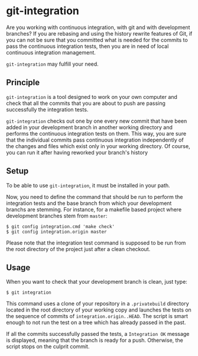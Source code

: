 # git-integration

Are you working with continuous integration, with git and with development branches?
If you are rebasing and using the history rewrite features of Git, if you can not be sure that you committed what is needed for the commits to pass the continuous integration tests, then you are in need of local continuous integration management.

`git-integration` may fulfill your need.

## Principle

`git-integration` is a tool designed to work on your own computer and check that all the commits that you are about to push are passing successfully the integration tests.

`git-integration` checks out one by one every new commit that have been added in your development branch in another working directory and performs the continuous integration tests on them. This way, you are sure that the individual commits pass continuous integration independently of the changes and files which exist only in your working directory. Of course, you can run it after having reworked your branch's history

## Setup

To be able to use `git-integration`, it must be installed in your path.

Now, you need to define the command that should be run to perform the integration tests and the base branch from which your development branchs are stemming. For instance, for a makefile based project where development branches stem from `master`:

	$ git config integration.cmd 'make check'
	$ git config integration.origin master

Please note that the integration test command is supposed to be run from the root directory of the project just after a clean checkout.

## Usage

When you want to check that your development branch is clean, just type:

	$ git integration

This command uses a clone of your repository in a `.privatebuild` directory located in the root directory of your working copy and launches the tests on the sequence of commits of `integration.origin..HEAD`. The script is smart enough to not run the test on a tree which has already passed in the past.

If all the commits successfully passed the tests, a `Integration OK` message is displayed, meaning that the branch is ready for a push. Otherwise, the script stops on the culprit commit.
